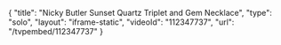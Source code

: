 {
    "title": "Nicky Butler Sunset Quartz Triplet and Gem Necklace",
    "type": "solo",
    "layout": "iframe-static",
    "videoId": "112347737",
    "url": "\/tvpembed\/112347737"
}